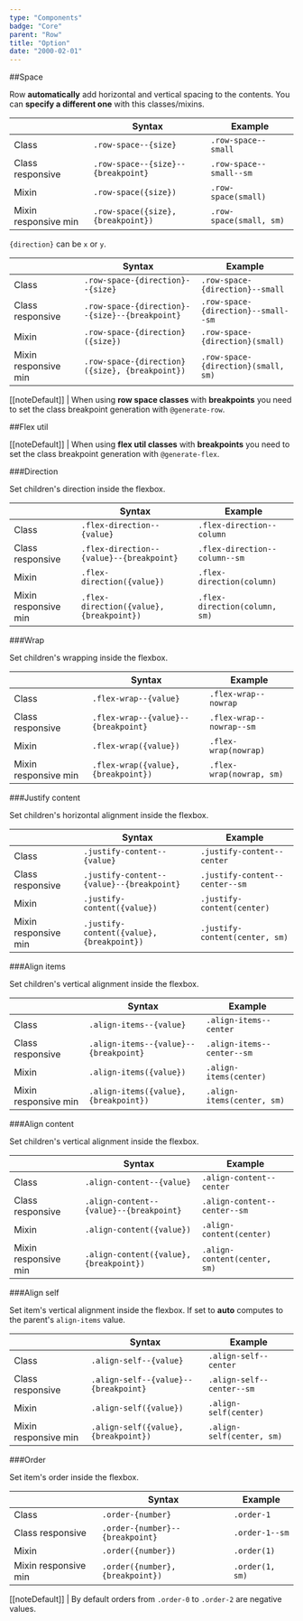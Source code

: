 ```yaml
---
type: "Components"
badge: "Core"
parent: "Row"
title: "Option"
date: "2000-02-01"
---
```


##Space

Row **automatically** add horizontal and vertical spacing to the contents. You can **specify a different one** with this classes/mixins.

<div class="table--scroll">

|                         | Syntax                                    | Example                       |
| ----------------------- | ----------------------------------------- | ----------------------------- |
| Class                   | `.row-space--{size}`                      | `.row-space--small`           |
| Class responsive        | `.row-space--{size}--{breakpoint}`         | `.row-space--small--sm`        |
| Mixin                   | `.row-space({size})`                      | `.row-space(small)`           |
| Mixin responsive min    | `.row-space({size}, {breakpoint})`        | `.row-space(small, sm)`       |

</div>

`{direction}` can be `x` or `y`.

<div class="table--scroll">

|                         | Syntax                                    | Example                       |
| ----------------------- | ----------------------------------------- | ----------------------------- |
| Class                   | `.row-space-{direction}--{size}`                      | `.row-space-{direction}--small`           |
| Class responsive        | `.row-space-{direction}--{size}--{breakpoint}`         | `.row-space-{direction}--small--sm`        |
| Mixin                   | `.row-space-{direction}({size})`                      | `.row-space-{direction}(small)`           |
| Mixin responsive min    | `.row-space-{direction}({size}, {breakpoint})`        | `.row-space-{direction}(small, sm)`       |

</div>

[[noteDefault]]
| When using **row space classes** with **breakpoints** you need to set the class breakpoint generation with `@generate-row`.

<demo>
  <demovanilla src="vanilla/components/row/space-none" mode="grid">
  </demovanilla>
  <demovanilla src="vanilla/components/row/space-tiny" mode="grid">
  </demovanilla>
  <demovanilla src="vanilla/components/row/space-small" mode="grid">
  </demovanilla>
  <demovanilla src="vanilla/components/row/space-medium" mode="grid">
  </demovanilla>
  <demovanilla src="vanilla/components/row/space-big" mode="grid">
  </demovanilla>
  <demovanilla src="vanilla/components/row/space-giant" mode="grid">
  </demovanilla>
  <demovanilla src="vanilla/components/row/space-huge" mode="grid">
  </demovanilla>
</demo>

##Flex util

[[noteDefault]]
| When using **flex util classes** with **breakpoints** you need to set the class breakpoint generation with `@generate-flex`.

###Direction

Set children's direction inside the flexbox.

<div class="table--scroll">

|                         | Syntax                                    | Example                       |
| ----------------------- | ----------------------------------------- | ----------------------------- |
| Class                   | `.flex-direction--{value}`                        | `.flex-direction--column`                   |
| Class responsive        | `.flex-direction--{value}--{breakpoint}`           | `.flex-direction--column--sm`                |
| Mixin                   | `.flex-direction({value})`                        | `.flex-direction(column)`                   |
| Mixin responsive min    | `.flex-direction({value}, {breakpoint})`          | `.flex-direction(column, sm)`               |

</div>

<demo>
  <demovanilla src="vanilla/components/row/direction-row" mode="grid">
  </demovanilla>
  <demovanilla src="vanilla/components/row/direction-row-reverse" mode="grid">
  </demovanilla>
  <demovanilla src="vanilla/components/row/direction-column" mode="grid">
  </demovanilla>
  <demovanilla src="vanilla/components/row/direction-column-reverse" mode="grid">
  </demovanilla>
</demo>

###Wrap

Set children's wrapping inside the flexbox.

<div class="table--scroll">

|                         | Syntax                                    | Example                       |
| ----------------------- | ----------------------------------------- | ----------------------------- |
| Class                   | `.flex-wrap--{value}`                        | `.flex-wrap--nowrap`                   |
| Class responsive        | `.flex-wrap--{value}--{breakpoint}`           | `.flex-wrap--nowrap--sm`                |
| Mixin                   | `.flex-wrap({value})`                        | `.flex-wrap(nowrap)`                   |
| Mixin responsive min    | `.flex-wrap({value}, {breakpoint})`          | `.flex-wrap(nowrap, sm)`               |

</div>

<demo>
  <demovanilla src="vanilla/components/row/wrap" mode="grid">
  </demovanilla>
  <demovanilla src="vanilla/components/row/wrap-reverse" mode="grid">
  </demovanilla>
  <demovanilla src="vanilla/components/row/nowrap" mode="grid">
  </demovanilla>
</demo>

###Justify content

Set children's horizontal alignment inside the flexbox.

<div class="table--scroll">

|                         | Syntax                                    | Example                       |
| ----------------------- | ----------------------------------------- | ----------------------------- |
| Class                   | `.justify-content--{value}`                        | `.justify-content--center`                   |
| Class responsive        | `.justify-content--{value}--{breakpoint}`           | `.justify-content--center--sm`                |
| Mixin                   | `.justify-content({value})`                        | `.justify-content(center)`                   |
| Mixin responsive min    | `.justify-content({value}, {breakpoint})`          | `.justify-content(center, sm)`               |

</div>

<demo>
  <demovanilla src="vanilla/components/row/justify-start" mode="grid">
  </demovanilla>
  <demovanilla src="vanilla/components/row/justify-end" mode="grid">
  </demovanilla>
  <demovanilla src="vanilla/components/row/justify-center" mode="grid">
  </demovanilla>
  <demovanilla src="vanilla/components/row/justify-between" mode="grid">
  </demovanilla>
  <demovanilla src="vanilla/components/row/justify-around" mode="grid">
  </demovanilla>
  <demovanilla src="vanilla/components/row/justify-evenly" mode="grid">
  </demovanilla>
</demo>

###Align items

Set children's vertical alignment inside the flexbox.

<div class="table--scroll">

|                         | Syntax                                    | Example                       |
| ----------------------- | ----------------------------------------- | ----------------------------- |
| Class                   | `.align-items--{value}`                        | `.align-items--center`                   |
| Class responsive        | `.align-items--{value}--{breakpoint}`           | `.align-items--center--sm`                |
| Mixin                   | `.align-items({value})`                        | `.align-items(center)`                   |
| Mixin responsive min    | `.align-items({value}, {breakpoint})`          | `.align-items(center, sm)`               |

</div>

<demo>
  <demovanilla src="vanilla/components/row/items-start" mode="grid">
  </demovanilla>
  <demovanilla src="vanilla/components/row/items-end" mode="grid">
  </demovanilla>
  <demovanilla src="vanilla/components/row/items-center" mode="grid">
  </demovanilla>
  <demovanilla src="vanilla/components/row/items-baseline" mode="grid">
  </demovanilla>
  <demovanilla src="vanilla/components/row/items-stretch" mode="grid">
  </demovanilla>
</demo>

###Align content

Set children's vertical alignment inside the flexbox.

<div class="table--scroll">

|                         | Syntax                                    | Example                       |
| ----------------------- | ----------------------------------------- | ----------------------------- |
| Class                   | `.align-content--{value}`                        | `.align-content--center`                   |
| Class responsive        | `.align-content--{value}--{breakpoint}`           | `.align-content--center--sm`                |
| Mixin                   | `.align-content({value})`                        | `.align-content(center)`                   |
| Mixin responsive min    | `.align-content({value}, {breakpoint})`          | `.align-content(center, sm)`               |

</div>

<demo>
  <demovanilla src="vanilla/components/row/content-start" mode="grid">
  </demovanilla>
  <demovanilla src="vanilla/components/row/content-end" mode="grid">
  </demovanilla>
  <demovanilla src="vanilla/components/row/content-center" mode="grid">
  </demovanilla>
  <demovanilla src="vanilla/components/row/content-between" mode="grid">
  </demovanilla>
  <demovanilla src="vanilla/components/row/content-around" mode="grid">
  </demovanilla>
  <demovanilla src="vanilla/components/row/content-stretch" mode="grid">
  </demovanilla>
</demo>

###Align self

Set item's vertical alignment inside the flexbox.
If set to **auto** computes to the parent's `align-items` value.

<div class="table--scroll">

|                         | Syntax                                    | Example                       |
| ----------------------- | ----------------------------------------- | ----------------------------- |
| Class                   | `.align-self--{value}`                        | `.align-self--center`                   |
| Class responsive        | `.align-self--{value}--{breakpoint}`           | `.align-self--center--sm`                |
| Mixin                   | `.align-self({value})`                        | `.align-self(center)`                   |
| Mixin responsive min    | `.align-self({value}, {breakpoint})`          | `.align-self(center, sm)`               |

</div>

<demo>
  <demovanilla src="vanilla/components/row/self-start" mode="grid">
  </demovanilla>
  <demovanilla src="vanilla/components/row/self-end" mode="grid">
  </demovanilla>
  <demovanilla src="vanilla/components/row/self-center" mode="grid">
  </demovanilla>
  <demovanilla src="vanilla/components/row/self-baseline" mode="grid">
  </demovanilla>
  <demovanilla src="vanilla/components/row/self-stretch" mode="grid">
  </demovanilla>
  <demovanilla src="vanilla/components/row/self-auto" mode="grid">
  </demovanilla>
</demo>

###Order

Set item's order inside the flexbox.

<div class="table--scroll">

|                         | Syntax                                    | Example                       |
| ----------------------- | ----------------------------------------- | ----------------------------- |
| Class                   | `.order-{number}`                        | `.order-1`                   |
| Class responsive        | `.order-{number}--{breakpoint}`           | `.order-1--sm`                |
| Mixin                   | `.order({number})`                        | `.order(1)`                   |
| Mixin responsive min    | `.order({number}, {breakpoint})`          | `.order(1, sm)`               |

</div>

[[noteDefault]]
| By default orders from `.order-0` to `.order-2` are negative values.

<demo>
  <demovanilla src="vanilla/components/row/order" mode="grid">
  </demovanilla>
</demo>
  

